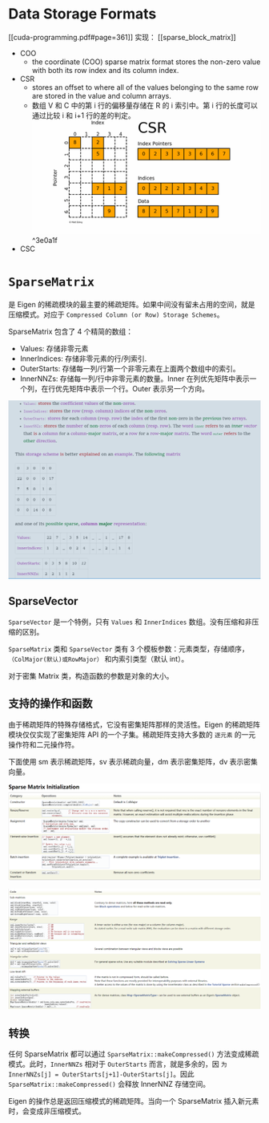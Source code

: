 

# Data Storage Formats
[[cuda-programming.pdf#page=361]]
实现： [[sparse_block_matrix]]

- COO
	- the coordinate (COO) sparse matrix format stores the non-zero value with both its row index and its column index.
- CSR
	- stores an offset to where all of the values belonging to the same row are stored in the value and column arrays.
	- 数组 V 和 C 中的第 i 行的偏移量存储在 R 的 i 索引中。第 i 行的长度可以通过比较 i 和 i+1 行的差的判定。 
![](https://raw.githubusercontent.com/seaside2mm/github-photos/master/CSR.gif) ^3e0a1f
- CSC

#  `SparseMatrix` 

是 Eigen 的稀疏模块的最主要的稀疏矩阵。如果中间没有留未占用的空间，就是压缩模式。对应于 `Compressed Column (or Row) Storage Schemes`。

SparseMatrix 包含了 4 个精简的数组：
* Values: 存储非零元素
* InnerIndices: 存储非零元素的行/列索引.
* OuterStarts: 存储每一列/行第一个非零元素在上面两个数组中的索引。
* InnerNNZs: 存储每一列/行中非零元素的数量。Inner 在列优先矩阵中表示一个列，在行优先矩阵中表示一个行。Outer 表示另一个方向。

![](https://raw.githubusercontent.com/seaside2mm/github-photos/master/images/20220930145024.png )

## SparseVector
`SparseVector` 是一个特例，只有 `Values` 和 `InnerIndices` 数组。没有压缩和非压缩的区别。

`SparseMatrix` 类和 `SparseVector` 类有 3 个模板参数：元素类型，存储顺序，`（ColMajor(默认)或RowMajor）` 和内索引类型（默认 int）。

对于密集 Matrix 类，构造函数的参数是对象的大小。


## 支持的操作和函数

由于稀疏矩阵的特殊存储格式，它没有密集矩阵那样的灵活性。Eigen 的稀疏矩阵模块仅仅实现了密集矩阵 API 的一个子集。稀疏矩阵支持大多数的 `逐元素` 的一元操作符和二元操作符。

下面使用 sm 表示稀疏矩阵，sv 表示稀疏向量，dm 表示密集矩阵，dv 表示密集向量。

![](https://raw.githubusercontent.com/seaside2mm/github-photos/master/images/20221021170058.png )

![](https://raw.githubusercontent.com/seaside2mm/github-photos/master/images/20221021170209.png)
  

## 转换
任何 SparseMatrix 都可以通过 `SparseMatrix::makeCompressed()` 方法变成稀疏模式。此时，`InnerNNZs` 相对于 `OuterStarts` 而言，就是多余的，因 `为InnerNNZs[j] = OuterStarts[j+1]-OuterStarts[j]`。因此 `SparseMatrix::makeCompressed()` 会释放 InnerNNZ 存储空间。

Eigen 的操作总是返回压缩模式的稀疏矩阵。当向一个 SparseMatrix 插入新元素时，会变成非压缩模式。

